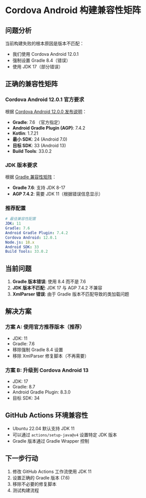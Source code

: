 # Cordova Android 构建兼容性矩阵

## 问题分析

当前构建失败的根本原因是版本不匹配：
- 我们使用 Cordova Android 12.0.1
- 强制设置 Gradle 8.4（错误）
- 使用 JDK 17（部分错误）

## 正确的兼容性矩阵

### Cordova Android 12.0.1 官方要求

根据 [Cordova Android 12.0.0 发布说明](https://cordova.apache.org/announcements/2023/05/22/cordova-android-12.0.0.html)：

- **Gradle**: 7.6 （官方指定）
- **Android Gradle Plugin (AGP)**: 7.4.2
- **Kotlin**: 1.7.21
- **最小 SDK**: 24 (Android 7.0)
- **目标 SDK**: 33 (Android 13)
- **Build Tools**: 33.0.2

### JDK 版本要求

根据 [Gradle 兼容性矩阵](https://docs.gradle.org/current/userguide/compatibility.html)：
- **Gradle 7.6**: 支持 JDK 8-17
- **AGP 7.4.2**: 需要 JDK 11（根据错误信息显示）

### 推荐配置

```yaml
# 最佳兼容性配置
JDK: 11
Gradle: 7.6
Android Gradle Plugin: 7.4.2
Cordova Android: 12.0.1
Node.js: 18.x
Android SDK: 33
Build Tools: 33.0.2
```

## 当前问题

1. **Gradle 版本错误**: 使用 8.4 而不是 7.6
2. **JDK 版本不匹配**: JDK 17 与 AGP 7.4.2 不兼容
3. **XmlParser 错误**: 由于 Gradle 版本不匹配导致的类加载问题

## 解决方案

### 方案 A: 使用官方推荐版本（推荐）
- JDK: 11
- Gradle: 7.6
- 移除强制 Gradle 8.4 设置
- 移除 XmlParser 修复脚本（不再需要）

### 方案 B: 升级到 Cordova Android 13
- JDK: 17
- Gradle: 8.7
- Android Gradle Plugin: 8.3.0
- 目标 SDK: 34

## GitHub Actions 环境兼容性

- Ubuntu 22.04 默认支持 JDK 11
- 可以通过 `actions/setup-java@v4` 设置特定 JDK 版本
- Gradle 版本通过 Gradle Wrapper 控制

## 下一步行动

1. 修改 GitHub Actions 工作流使用 JDK 11
2. 设置正确的 Gradle 版本 (7.6)
3. 移除不必要的修复脚本
4. 测试构建流程